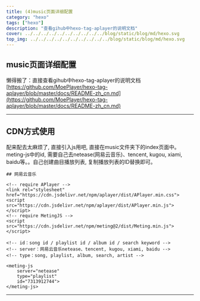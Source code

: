 ```yaml
---
title: (4)music页面详细配置
category: "hexo"
tags: ["hexo"]
description: "查看gihub中hexo-tag-aplayer的说明文档"
cover: ../../../../../../../../../../blog/static/blog/md/hexo.svg
top_img: ../../../../../../../../../../blog/static/blog/md/hexo.svg
---
```


## music页面详细配置

懒得搬了：直接查看gihub中hexo-tag-aplayer的说明文档[https://github.com/MoePlayer/hexo-tag-aplayer/blob/master/docs/README-zh_cn.md](https://github.com/MoePlayer/hexo-tag-aplayer/blob/master/docs/README-zh_cn.md)

***

## CDN方式使用

配来配去太麻烦了, 直接引入js用吧, 直接在music文件夹下的index页面中。meting-js中的id, 需要自己去netease(网易云音乐)、tencent, kugou, xiami, baidu等。。自己创建曲目播放列表, 复制播放列表的ID替换即可。

    ## 网易云音乐
    
    <!-- require APlayer -->
    <link rel="stylesheet" href="https://cdn.jsdelivr.net/npm/aplayer/dist/APlayer.min.css">
    <script src="https://cdn.jsdelivr.net/npm/aplayer/dist/APlayer.min.js"></script>
    <!-- require MetingJS -->
    <script src="https://cdn.jsdelivr.net/npm/meting@2/dist/Meting.min.js"></script>
    
    <!-- id：song id / playlist id / album id / search keyword -->
    <!-- server：网易云音乐netease、tencent, kugou, xiami, baidu -->
    <!-- type：song, playlist, album, search, artist -->
    
    <meting-js
    	server="netease"
    	type="playlist"
    	id="7313912744">
    </meting-js>

***
